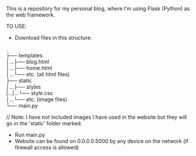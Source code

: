 This is a repository for my personal blog, where I'm using Flask (Python) as the web framework.

TO USE:
* Download files in this structure:

.\
├── templates\
│...├── blog.html\
│...├── home.html\
│...└── etc. (all html files)\
├── static\
│...├── styles\
|...|...└── style.css\
│...└── etc. (image files)\
└── main.py

// Note: I have not included images I have used in the website but they will go in the 'static' folder marked.

* Run main.py
* Website can be found on 0.0.0.0:5000 by any device on the network (if firewall access is allowed)
